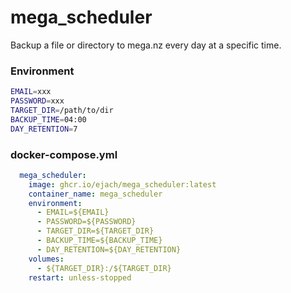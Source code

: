 # mega_scheduler
Backup a file or directory to mega.nz every day at a specific time. 
### Environment
```bash
EMAIL=xxx
PASSWORD=xxx
TARGET_DIR=/path/to/dir
BACKUP_TIME=04:00
DAY_RETENTION=7
```

### docker-compose.yml
```yaml
  mega_scheduler:
    image: ghcr.io/ejach/mega_scheduler:latest
    container_name: mega_scheduler
    environment:
      - EMAIL=${EMAIL}
      - PASSWORD=${PASSWORD}
      - TARGET_DIR=${TARGET_DIR}
      - BACKUP_TIME=${BACKUP_TIME}
      - DAY_RETENTION=${DAY_RETENTION}
    volumes:
      - ${TARGET_DIR}:/${TARGET_DIR}
    restart: unless-stopped
```

